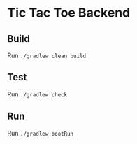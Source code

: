 # Tic Tac Toe Backend

## Build
Run `./gradlew clean build`

## Test
Run `./gradlew check`

## Run 
Run `./gradlew bootRun`